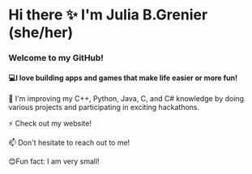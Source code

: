 # Hi there ✨ I'm Julia B.Grenier (she/her)
### Welcome to my GitHub!

#### 💻I love building apps and games that make life easier or more fun!
🌱 I'm improving my C++, Python, Java, C, and C# knowledge by doing various projects and participating in exciting hackathons.

⚡ Check out my website!

📫 Don't hesitate to reach out to me!

😊Fun fact: I am very small!
